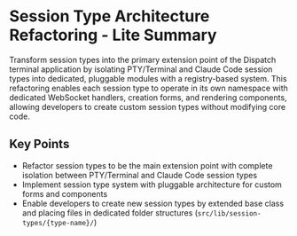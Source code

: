 # Session Type Architecture Refactoring - Lite Summary

Transform session types into the primary extension point of the Dispatch terminal application by isolating PTY/Terminal and Claude Code session types into dedicated, pluggable modules with a registry-based system. This refactoring enables each session type to operate in its own namespace with dedicated WebSocket handlers, creation forms, and rendering components, allowing developers to create custom session types without modifying core code.

## Key Points

- Refactor session types to be the main extension point with complete isolation between PTY/Terminal and Claude Code session types
- Implement session type system with pluggable architecture for custom forms and components
- Enable developers to create new session types by extended base class and placing files in dedicated folder structures (`src/lib/session-types/{type-name}/`)
